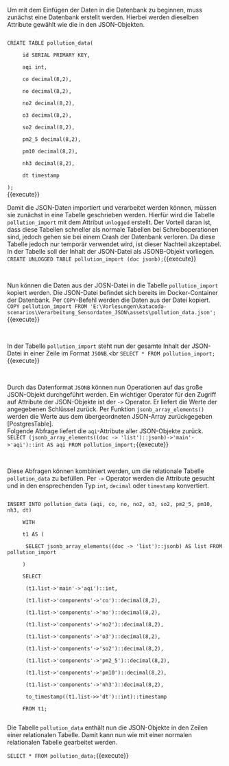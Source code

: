 Um mit dem Einfügen der Daten in die Datenbank zu beginnen, muss zunächst eine Datenbank erstellt werden.
Hierbei werden dieselben Attribute gewählt wie die in den JSON-Objekten.

<code>
CREATE TABLE pollution_data(<br>
	&nbsp;id SERIAL PRIMARY KEY,<br>
	&nbsp;aqi int,<br>
	&nbsp;co decimal(8,2),<br>
	&nbsp;no decimal(8,2),<br>
	&nbsp;no2 decimal(8,2),<br>
	&nbsp;o3 decimal(8,2),<br>
	&nbsp;so2 decimal(8,2),<br>
	&nbsp;pm2_5 decimal(8,2),<br>
	&nbsp;pm10 decimal(8,2),<br>
	&nbsp;nh3 decimal(8,2),<br>
	&nbsp;dt timestamp<br>
);
</code>{{execute}}

Damit die JSON-Daten importiert und verarbeitet werden können, müssen sie zunächst in eine Tabelle geschrieben werden.
Hierfür wird die Tabelle `pollution_import` mit dem Attribut `unlogged` erstellt.
Der Vorteil daran ist, dass diese Tabellen schneller als normale Tabellen bei Schreiboperationen sind, jedoch gehen sie bei einem Crash der Datenbank verloren.
Da diese Tabelle jedoch nur temporär verwendet wird, ist dieser Nachteil akzeptabel.<br>
In der Tabelle soll der Inhalt der JSON-Datei als JSONB-Objekt vorliegen.<br>
`CREATE UNLOGGED TABLE pollution_import (doc jsonb);`{{execute}}

<br>

Nun können die Daten aus der JOSN-Datei in die Tabelle `pollution_import` kopiert werden.
Die JSON-Datei befindet sich bereits im Docker-Container der Datenbank.
Per `COPY`-Befehl werden die Daten aus der Datei kopiert.<br>
`COPY pollution_import FROM 'E:\Vorlesungen\katacoda-scenarios\Verarbeitung_Sensordaten_JSON\assets\pollution_data.json';`{{execute}}

<br>

In der Tabelle `pollution_import` steht nun der gesamte Inhalt der JSON-Datei in einer Zeile im Format `JSONB`.<br
`SELECT * FROM pollution_import;`{{execute}}

<br>

Durch das Datenformat `JSONB` können nun Operationen auf das große JSON-Objekt durchgeführt werden.
Ein wichtiger Operator für den Zugriff auf Attribute der JSON-Objekte ist der `->` Operator.
Er liefert die Werte der angegebenen Schlüssel zurück.
Per Funktion `jsonb_array_elements()` werden die Werte aus dem übergeordneten JSON-Array zurückgegeben [PostgresTable].<br>
Folgende Abfrage liefert die `aqi`-Attribute aller JSON-Objekte zurück.<br>
`SELECT (jsonb_array_elements((doc -> 'list')::jsonb)->'main'->'aqi')::int AS aqi FROM pollution_import;`{{execute}}

<br>

Diese Abfragen können kombiniert werden, um die relationale Tabelle `pollution_data` zu befüllen.
Per `->` Operator werden die Attribute gesucht und in den ensprechenden Typ `int`, `decimal` oder `timestamp` konvertiert.<br>

<code>
INSERT INTO pollution_data (aqi, co, no, no2, o3, so2, pm2_5, pm10, nh3, dt)<br>
    &nbsp;WITH<br>
    &nbsp;t1 AS (<br>
    &nbsp;&nbsp;SELECT jsonb_array_elements((doc -> 'list')::jsonb) AS list FROM pollution_import<br>
    &nbsp;)<br>
    &nbsp;SELECT<br>
    &nbsp;&nbsp;(t1.list->'main'->'aqi')::int,<br>
    &nbsp;&nbsp;(t1.list->'components'->'co')::decimal(8,2),<br>
    &nbsp;&nbsp;(t1.list->'components'->'no')::decimal(8,2),<br>
    &nbsp;&nbsp;(t1.list->'components'->'no2')::decimal(8,2),<br>
    &nbsp;&nbsp;(t1.list->'components'->'o3')::decimal(8,2),<br>
    &nbsp;&nbsp;(t1.list->'components'->'so2')::decimal(8,2),<br>
    &nbsp;&nbsp;(t1.list->'components'->'pm2_5')::decimal(8,2),<br>
    &nbsp;&nbsp;(t1.list->'components'->'pm10')::decimal(8,2),<br>
    &nbsp;&nbsp;(t1.list->'components'->'nh3')::decimal(8,2),<br>
    &nbsp;&nbsp;to_timestamp((t1.list->>'dt')::int)::timestamp<br>
    &nbsp;FROM t1;<br>
</code>

Die Tabelle `pollution_data` enthält nun die JSON-Objekte in den Zeilen einer relationalen Tabelle.
Damit kann nun wie mit einer normalen relationalen Tabelle gearbeitet werden.

`SELECT * FROM pollution_data;`{{execute}}
